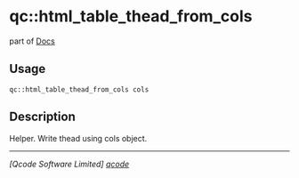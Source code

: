 qc::html_table_thead_from_cols
==============================

part of [Docs](.)

Usage
-----
`qc::html_table_thead_from_cols cols`

Description
-----------
Helper. Write thead using cols object.

----------------------------------
*[Qcode Software Limited] [qcode]*

[qcode]: www.qcode.co.uk "Qcode Software"